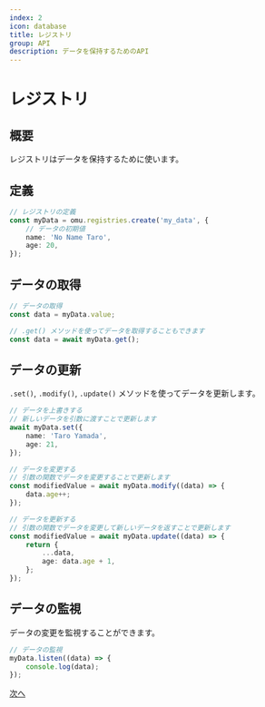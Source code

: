 ```yaml
---
index: 2
icon: database
title: レジストリ
group: API
description: データを保持するためのAPI
---
```


# レジストリ

## 概要

レジストリはデータを保持するために使います。

## 定義

```typescript
// レジストリの定義
const myData = omu.registries.create('my_data', {
    // データの初期値
    name: 'No Name Taro',
    age: 20,
});
```

## データの取得

```typescript
// データの取得
const data = myData.value;

// .get() メソッドを使ってデータを取得することもできます
const data = await myData.get();
```

## データの更新

`.set()`, `.modify()`, `.update()` メソッドを使ってデータを更新します。

```typescript
// データを上書きする
// 新しいデータを引数に渡すことで更新します
await myData.set({
    name: 'Taro Yamada',
    age: 21,
});

// データを変更する
// 引数の関数でデータを変更することで更新します
const modifiedValue = await myData.modify((data) => {
    data.age++;
});

// データを更新する
// 引数の関数でデータを変更して新しいデータを返すことで更新します
const modifiedValue = await myData.update((data) => {
    return {
        ...data,
        age: data.age + 1,
    };
});
```

## データの監視

データの変更を監視することができます。

```typescript
// データの監視
myData.listen((data) => {
    console.log(data);
});
```

[次へ](%DOCS_ROOT%/2-api-3-registry?_style=large)
